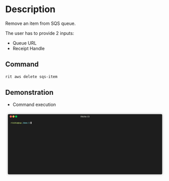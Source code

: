 # Description

Remove an item from SQS queue.

The user has to provide 2 inputs:

- Queue URL
- Receipt Handle

## Command

```bash
rit aws delete sqs-item
```

## Demonstration

- Command execution

![gif](demo.gif)
